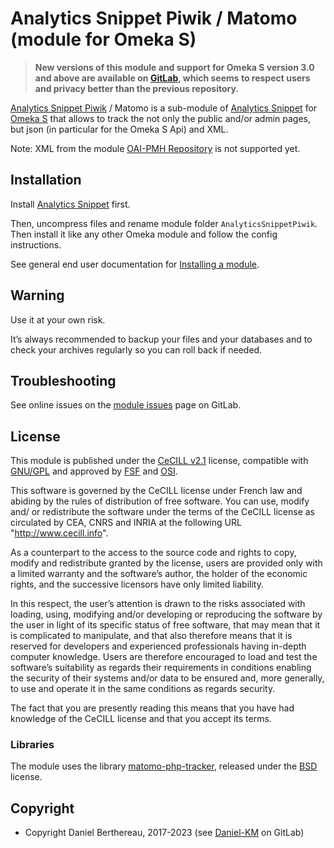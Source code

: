 Analytics Snippet Piwik / Matomo (module for Omeka S)
=====================================================

> __New versions of this module and support for Omeka S version 3.0 and above
> are available on [GitLab], which seems to respect users and privacy better
> than the previous repository.__

[Analytics Snippet Piwik] / Matomo is a sub-module of [Analytics Snippet] for [Omeka S]
that allows to track the not only the public and/or admin pages, but json (in
particular for the Omeka S Api) and XML.

Note: XML from the module [OAI-PMH Repository] is not supported yet.


Installation
------------

Install [Analytics Snippet] first.

Then, uncompress files and rename module folder `AnalyticsSnippetPiwik`. Then
install it like any other Omeka module and follow the config instructions.

See general end user documentation for [Installing a module].


Warning
-------

Use it at your own risk.

It’s always recommended to backup your files and your databases and to check
your archives regularly so you can roll back if needed.


Troubleshooting
---------------

See online issues on the [module issues] page on GitLab.


License
-------

This module is published under the [CeCILL v2.1] license, compatible with
[GNU/GPL] and approved by [FSF] and [OSI].

This software is governed by the CeCILL license under French law and abiding by
the rules of distribution of free software. You can use, modify and/ or
redistribute the software under the terms of the CeCILL license as circulated by
CEA, CNRS and INRIA at the following URL "http://www.cecill.info".

As a counterpart to the access to the source code and rights to copy, modify and
redistribute granted by the license, users are provided only with a limited
warranty and the software’s author, the holder of the economic rights, and the
successive licensors have only limited liability.

In this respect, the user’s attention is drawn to the risks associated with
loading, using, modifying and/or developing or reproducing the software by the
user in light of its specific status of free software, that may mean that it is
complicated to manipulate, and that also therefore means that it is reserved for
developers and experienced professionals having in-depth computer knowledge.
Users are therefore encouraged to load and test the software’s suitability as
regards their requirements in conditions enabling the security of their systems
and/or data to be ensured and, more generally, to use and operate it in the same
conditions as regards security.

The fact that you are presently reading this means that you have had knowledge
of the CeCILL license and that you accept its terms.

### Libraries

The module uses the library [matomo-php-tracker], released under the [BSD]
license.


Copyright
---------

* Copyright Daniel Berthereau, 2017-2023 (see [Daniel-KM] on GitLab)


[Analytics Snippet Piwik]: https://gitlab.com/Daniel-KM/Omeka-S-module-AnalyticsSnippetPiwik
[Analytics Snippet]: https://gitlab.com/Daniel-KM/Omeka-S-module-AnalyticsSnippet
[OAI-PMH Repository]: https://github.com/biblibre/omeka-s-module-OaiPmhRepository
[Omeka S]: https://omeka.org/s
[Installing a module]: https://omeka.org/s/docs/user-manual/modules/#installing-modules
[module issues]: https://gitlab.com/Daniel-KM/Omeka-S-module-AnalyticsSnippetPiwik/-/issues
[CeCILL v2.1]: https://www.cecill.info/licences/Licence_CeCILL_V2.1-en.html
[GNU/GPL]: https://www.gnu.org/licenses/gpl-3.0.html
[FSF]: https://www.fsf.org
[OSI]: http://opensource.org
[matomo-php-tracker]: https://github.com/matomo-org/matomo-php-tracker
[BSD]: http://www.opensource.org/licenses/bsd-license.php
[GitLab]: https://gitlab.com/Daniel-KM
[Daniel-KM]: https://gitlab.com/Daniel-KM "Daniel Berthereau"
